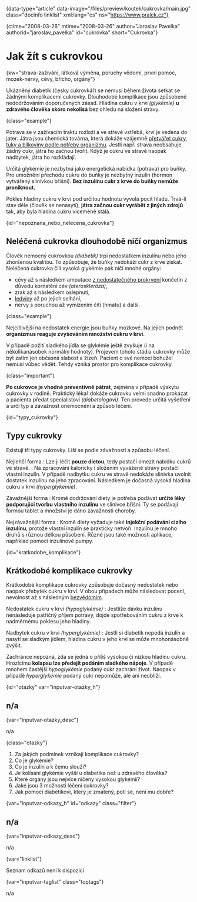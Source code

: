 
{data-type="article" data-image="/files/preview/koutek/cukrovka/main.jpg" class="docinfo linklist" xml:lang="cs" ns="https://www.pralek.cz"}

{ctime="2008-03-26" mtime="2008-03-26" author="Jaroslav Pavelka" authorid="jaroslav_pavelka" id="cukrovka" short="Cukrovka"}

# Jak žít s cukrovkou

<!-- generated attribute kw by user_udpatekw.sh on 2019-09-08, do not edit -->

{kw="strava-zažívání, látková výměna, poruchy vědomí, první pomoc, mozek-nervy, cévy, břicho, orgány"}

Ukázněný diabetik (česky cukrovkář) se nemusí během života setkat se žádnými komplikacemi cukrovky. Dlouhodobé komplikace jsou způsobené nedodržováním doporučených zásad. Hladina cukru v krvi _(glykémie)_ **u zdravého člověka skoro nekolísá** bez ohledu na složení stravy.

{class="example"}

Potrava se v zažívacím traktu rozloží a ve střevě vstřebá, krví je vedena do jater. Játra jsou chemická továrna, která dokáže vzájemně [přetvářet cukry, tuky a bílkoviny podle potřeby organizmu][1]. Jestli např. strava neobsahuje žádný cukr, játra ho začnou tvořit. Když je cukru ve stravě naopak nadbytek, játra ho rozkládají.

Určitá glykémie je nezbytná jako energetická nabídka (potrava) pro buňky. Pro umožnění přechodu cukru do buňky je nezbytný inzulín (hormon vytvářený slinivkou břišní). **Bez inzulínu cukr z krve do buňky nemůže proniknout.**

Pokles hladiny cukru v krvi pod určitou hodnotu vyvolá pocit hladu. Trvá-li stav déle (člověk se nenasytí), **játra začnou cukr vyrábět z jiných zdrojů** tak, aby byla hladina cukru víceméně stálá.

{id="nepoznana\_nebo\_nelecena\_cukrovka"}

## Neléčená cukrovka dlouhodobě ničí organizmus

Člověk nemocný cukrovkou _(diabetik)_ trpí nedostatkem inzulínu nebo jeho zhoršenou kvalitou. To způsobuje, že buňky nedokáží cukr z krve získat. Neléčená cukrovka čili vysoká glykémie pak ničí mnohé orgány:

  * cévy až s následkem amputace [z nedostatečného prokrvení][2] končetin z důvodu kornatění cév _(ateroskleróza)_,
  * zrak až s následkem oslepnutí,
  * [ledviny][3] až po jejich selhání,
  * nervy s poruchou až vymizením čití (hmatu) a další.

{class="example"}

Nejcitlivější na nedostatek energie jsou buňky mozkové. Na jejich podnět **organizmus reaguje zvyšováním množství cukru v krvi**.

V případě požití sladkého jídla se glykémie ještě zvyšuje (i na několikanásobek normální hodnoty). Projevem tohoto stádia cukrovky může být zatím jen občasná slabost a žízeň. Pacient o své nemoci bohužel nemusí vůbec vědět. Tehdy vzniká prostor pro komplikace cukrovky.

{class="important"}

**Po cukrovce je vhodné preventivně pátrat**, zejména v případě výskytu cukrovky v rodině. Praktický lékař dokáže cukrovku velmi snadno prokázat a pacienta předat specialistovi _(diabetologovi)_. Ten provede určitá vyšetření a určí typ a závažnost onemocnění a způsob léčení.

{id="typy\_cukrovky"}

## Typy cukrovky

Existují tři typy cukrovky. Liší se podle závažnosti a způsobu léčení.

Nejlehčí forma
:  Lze ji léčit **pouze dietou**, tedy postačí omezit nabídku cukrů ve stravě.
:  Na zpracování kaloricky i složením vyvážené stravy postačí vlastní inzulín. V případě nadbytku cukru ve stravě nedokáže slinivka uvolnit dostatek inzulínu na jeho zpracování. Následkem je dočasná vysoká hladina cukru v krvi _(hyperglykémie)_.

Závažnější forma
:  Kromě dodržování diety je potřeba podávat **určité léky podporující tvorbu vlastního inzulínu** ve slinivce břišní. Ty se podávají formou tablet a množství je dáno závažností choroby.

Nejzávažnější forma
:  Kromě diety vyžaduje také **injekční podávání cizího inzulínu**, protože vlastní inzulín se prakticky netvoří. Inzulínu je mnoho druhů s různou délkou působení. Různé jsou také možnosti aplikace, například pomocí inzulínové pumpy.

{id="kratkodobe\_komplikace"}

## Krátkodobé komplikace cukrovky

Krátkodobé komplikace cukrovky způsobuje dočasný nedostatek nebo naopak přebytek cukru v krvi. V obou případech může následovat pocení, nevolnost až s následným [bezvědomím][4].

Nedostatek cukru v krvi _(hypoglykémie)_
:  Jestliže dávku inzulínu nenásleduje patřičný příjem potravy, dojde spotřebováním cukru z krve k nadměrnému poklesu jeho hladiny.

Nadbytek cukru v krvi _(hyperglykémie)_
:  Jestli si diabetik nepodá inzulín a nasytí se sladkým jídlem, hladina cukru v jeho krvi se může mnohonásobně zvýšit.

Zachránce nepozná, zda se jedná o příliš vysokou či nízkou hladinu cukru. Hrozícímu **kolapsu lze předejít podáním sladkého nápoje**. V případě mnohem častější _hypoglykémie_ podaný cukr zachrání život. Naopak v případě _hyperglykémie_ podaný cukr nepomůže, ale ani neublíží.

{id="otazky" var="inputvar-otazky_h"}

## n/a

{var="inputvar-otazky_desc"}

n/a

{class="otazky"}

  1. Za jakých podmínek vznikají komplikace cukrovky?
  2. Co je glykémie?
  3. Co je inzulín a k čemu slouží?
  4. Je kolísání glykémie vyšší u diabetika než u zdravého člověka?
  5. Které orgány jsou nejvíce ničeny vysokou glykémií?
  6. Jaké jsou 3 možnosti léčení cukrovky?
  7. Jak pomoci diabetikovi, který je zmatený, potí se, není mu dobře?

{var="inputvar-odkazy_h" id="odkazy" class="filter"}

## n/a

{var="inputvar-odkazy_desc"}

n/a

{var="linklist"}

Seznam odkazů není k dispozici

{var="inputvar-taglist" class="toptags"}

n/a

 [1]: stravovaci_navyky
 [2]: srdecni_infarkt
 [3]: mocove_kameny
 [4]: mdloba_neboli_kolaps

